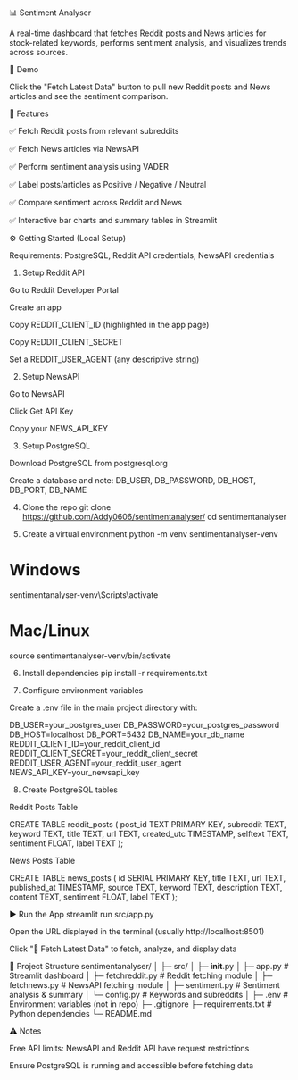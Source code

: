 📊 Sentiment Analyser

A real-time dashboard that fetches Reddit posts and News articles for stock-related keywords, performs sentiment analysis, and visualizes trends across sources.

🔹 Demo

Click the "Fetch Latest Data" button to pull new Reddit posts and News articles and see the sentiment comparison.

🔹 Features

✅ Fetch Reddit posts from relevant subreddits

✅ Fetch News articles via NewsAPI

✅ Perform sentiment analysis using VADER

✅ Label posts/articles as Positive / Negative / Neutral

✅ Compare sentiment across Reddit and News

✅ Interactive bar charts and summary tables in Streamlit

⚙️ Getting Started (Local Setup)

Requirements: PostgreSQL, Reddit API credentials, NewsAPI credentials

1. Setup Reddit API

Go to Reddit Developer Portal

Create an app

Copy REDDIT_CLIENT_ID (highlighted in the app page)

Copy REDDIT_CLIENT_SECRET

Set a REDDIT_USER_AGENT (any descriptive string)

2. Setup NewsAPI

Go to NewsAPI

Click Get API Key

Copy your NEWS_API_KEY

3. Setup PostgreSQL

Download PostgreSQL from postgresql.org

Create a database and note: DB_USER, DB_PASSWORD, DB_HOST, DB_PORT, DB_NAME

4. Clone the repo
git clone https://github.com/Addy0606/sentimentanalyser/
cd sentimentanalyser

5. Create a virtual environment
python -m venv sentimentanalyser-venv
# Windows
sentimentanalyser-venv\Scripts\activate
# Mac/Linux
source sentimentanalyser-venv/bin/activate

6. Install dependencies
pip install -r requirements.txt

7. Configure environment variables

Create a .env file in the main project directory with:

DB_USER=your_postgres_user
DB_PASSWORD=your_postgres_password
DB_HOST=localhost
DB_PORT=5432
DB_NAME=your_db_name
REDDIT_CLIENT_ID=your_reddit_client_id
REDDIT_CLIENT_SECRET=your_reddit_client_secret
REDDIT_USER_AGENT=your_reddit_user_agent
NEWS_API_KEY=your_newsapi_key

8. Create PostgreSQL tables

Reddit Posts Table

CREATE TABLE reddit_posts (
    post_id TEXT PRIMARY KEY,
    subreddit TEXT,
    keyword TEXT,
    title TEXT,
    url TEXT,
    created_utc TIMESTAMP,
    selftext TEXT,
    sentiment FLOAT,
    label TEXT
);


News Posts Table

CREATE TABLE news_posts (
    id SERIAL PRIMARY KEY,
    title TEXT,
    url TEXT,
    published_at TIMESTAMP,
    source TEXT,
    keyword TEXT,
    description TEXT,
    content TEXT,
    sentiment FLOAT,
    label TEXT
);

▶️ Run the App
streamlit run src/app.py


Open the URL displayed in the terminal (usually http://localhost:8501)

Click "🔄 Fetch Latest Data" to fetch, analyze, and display data

📁 Project Structure
sentimentanalyser/
│
├─ src/
│   ├─ __init__.py
│   ├─ app.py            # Streamlit dashboard
│   ├─ fetchreddit.py    # Reddit fetching module
│   ├─ fetchnews.py      # NewsAPI fetching module
│   ├─ sentiment.py      # Sentiment analysis & summary
│   └─ config.py         # Keywords and subreddits
│
├─ .env                  # Environment variables (not in repo)
├─ .gitignore
├─ requirements.txt      # Python dependencies
└─ README.md

⚠️ Notes

Free API limits: NewsAPI and Reddit API have request restrictions

Ensure PostgreSQL is running and accessible before fetching data